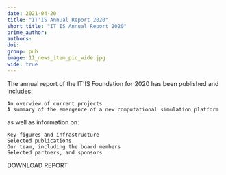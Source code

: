 ```yaml
---
date: 2021-04-20
title: "IT'IS Annual Report 2020"
short_title: "IT'IS Annual Report 2020"
prime_author:
authors: 
doi: 
group: pub
image: 11_news_item_pic_wide.jpg
wide: true
---
```

The annual report of the IT'IS Foundation for 2020 has been published and includes: 

    An overview of current projects 
    A summary of the emergence of a new computational simulation platform 

as well as information on:

    Key figures and infrastructure
    Selected publications
    Our team, including the board members
    Selected partners, and sponsors

DOWNLOAD REPORT
